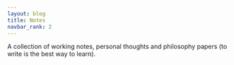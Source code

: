 ```yaml
---
layout: blog
title: Notes
navbar_rank: 2
---
```

A collection of working notes, personal thoughts and philosophy papers (to write is the best way to learn).
